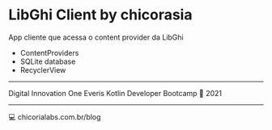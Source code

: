 # LibGhi Client by chicorasia

App cliente que acessa o content provider da LibGhi

- ContentProviders
- SQLite database
- RecyclerView



*****

Digital Innovation One
Everis Kotlin Developer Bootcamp :green_heart:
2021

****

:computer: chicorialabs.com.br/blog
